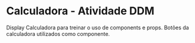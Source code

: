 # Calculadora - Atividade DDM
Display Calculadora para treinar o uso de components e props. Botões da calculadora utilizados como componente.
